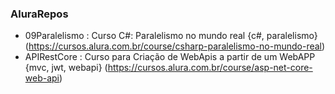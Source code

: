 ### AluraRepos

- 09Paralelismo : Curso C#: Paralelismo no mundo real {c#, paralelismo} (https://cursos.alura.com.br/course/csharp-paralelismo-no-mundo-real)
- APIRestCore : Curso para Criação de WebApis a partir de um WebAPP {mvc, jwt, webapi} (https://cursos.alura.com.br/course/asp-net-core-web-api)

